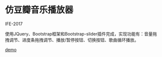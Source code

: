 # 仿豆瓣音乐播放器
IFE-2017

使用JQuery、Bootstrap框架和Bootstrap-slider插件完成，实现功能有：音量拖拽调节、进度条拖拽调节、播放/暂停按钮、切换按钮、歌曲循环播放。

[demo](https://rui-sun.github.io/IFE-2017/Nuomi-school/task15/index.html)